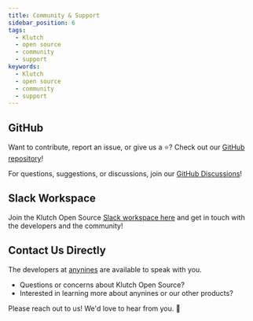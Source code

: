 ```yaml
---
title: Community & Support
sidebar_position: 6
tags:
  - Klutch
  - open source
  - community
  - support
keywords:
  - Klutch
  - open source
  - community  
  - support
---
```


## GitHub

Want to contribute, report an issue, or give us a ⭐? Check out our [GitHub repository](https://github.com/anynines/klutchio)!

For questions, suggestions, or discussions, join our [GitHub Discussions](https://github.com/anynines/klutchio/discussions)!

## Slack Workspace

Join the Klutch Open Source [Slack workspace here](https://app.slack.com/client/T07FST6U1T7/C07FVLWBDDH)
and get in touch with the developers and the community!

## Contact Us Directly

The developers at [anynines](https://anynines.com) are available to speak with you.

- Questions or concerns about Klutch Open Source?
- Interested in learning more about anynines or our other products?

Please reach out to us! We'd love to hear from you. 💬
